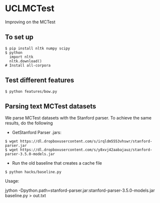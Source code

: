 # UCLMCTest

Improving on the MCTest

## To set up

```
$ pip install nltk numpy scipy
$ python
  import nltk
  nltk.download()
# Install all-corpora
```

## Test different features

```
$ python features/bow.py
```

## Parsing text MCTest datasets

We parse MCTest datasets with the Stanford parser.
To achieve the same results, do the following

- GetStanford Parser .jars:
```
$ wget https://dl.dropboxusercontent.com/s/irqldm5553vhswr/stanford-parser.jar
$ wget https://dl.dropboxusercontent.com/s/y8xvj42aabajauz/stanford-parser-3.5.0-models.jar
```
- Run the old baseline that creates a cache file
```
$ python hacks/baseline.py
```


Usage:

jython -Dpython.path=stanford-parser.jar:stanford-parser-3.5.0-models.jar baseline.py > out.txt

